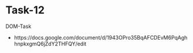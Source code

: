 # Task-12
DOM-Task <br>
<ul><li>https://docs.google.com/document/d/1943OPro35BqAFCDEvM6PqAghhnpkxgmQ6jZdY2THFQY/edit</li></ul>
